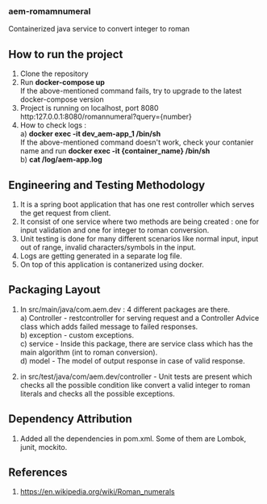 ### aem-romamnumeral
Containerized java service to convert integer to roman 

## How to run the project

1) Clone the repository
2) Run <b> docker-compose up </b> <br>
   If the above-mentioned command fails, try to upgrade to the latest docker-compose version
3) Project is running on localhost, port 8080 <br>
   http:127.0.0.1:8080/romannumeral?query={number}
4) How to check logs : <br>
   a) <b> docker exec -it dev_aem-app_1 /bin/sh </b> <br>
   If the above-mentioned command doesn't work, check your contanier name and run <b>docker exec -it {container_name} /bin/sh</b> <br>
   b) <b>cat /log/aem-app.log</b>
   

## Engineering and Testing Methodology

1) It is a spring boot application that has one rest controller which serves the get request from client.
2) It consist of one service where two methods are being created : one for input validation and one for integer to roman conversion.
3) Unit testing is done for many different scenarios like normal input, input out of range, invalid characters/symbols in the input.
4) Logs are getting generated in a separate log file.
5) On top of this application is contanerized using docker.

## Packaging Layout

1) In src/main/java/com.aem.dev : 4 different packages are there. <br>
   a) Controller - restcontroller for serving request and a Controller Advice class which adds failed message to failed responses. <br>
   b) exception - custom exceptions. <br>
   c) service - Inside this package, there are service class which has the main algorithm (int to roman conversion). <br>
   d) model - The model of output response in case of valid response. <br>
   
2) in src/test/java/com/aem.dev/controller - Unit tests are present which checks all the possible condition like convert a valid integer to roman literals
and checks all the possible exceptions.

## Dependency Attribution

1) Added all the dependencies in pom.xml. Some of them are Lombok, junit, mockito.

## References
1) https://en.wikipedia.org/wiki/Roman_numerals
  
